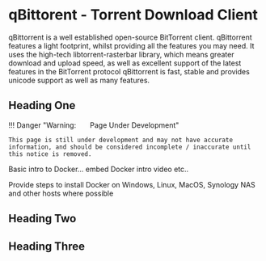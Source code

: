 # qBittorent - Torrent Download Client

qBittorrent is a well established open-source BitTorrent client. qBittorrent features a light footprint, whilst providing all the features you may need. It uses the high-tech libtorrent-rasterbar library, which means greater download and upload speed, as well as excellent support of the latest features in the BitTorrent protocol qBittorrent is fast, stable and provides unicode support as well as many features.

## Heading One

!!! Danger "Warning: &nbsp; &nbsp; &nbsp; Page Under Development"

    This page is still under development and may not have accurate information, and should be considered incomplete / inaccurate until this notice is removed.



Basic intro to Docker... embed Docker intro video etc..

Provide steps to install Docker on Windows, Linux, MacOS, Synology NAS and other hosts where possible


## Heading Two

## Heading Three
